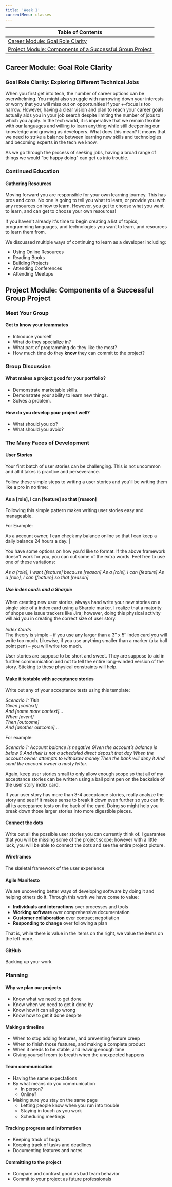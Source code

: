 ```yaml
---
title: 'Week 1'
currentMenu: classes
---
```


| Table of Contents |
|---|
| [Career Module: Goal Role Clarity](#career-module-goal-role-clarity) |
| [Project Module: Components of a Successful Group Project](#project-module-components-of-a-successful-group-project) |

## Career Module: Goal Role Clarity

### Goal Role Clarity: Exploring Different Technical Jobs
When you first get into tech, the number of career options can be overwhelming. You might also struggle with narrowing down your interests or worry that you will miss out on opportunities if your +-focus is too narrow. However, having a clear vision and plan to reach your career goals actually aids you in your job search despite limiting the number of jobs to which you apply. In the tech world, it is imperative that we remain flexible with our languages and willing to learn anything while still deepening our knowledge and growing as developers. What does this mean? It means that we need to strike a balance between learning new skills and technologies and becoming experts in the tech we know.

As we go through the process of seeking jobs, having a broad range of things we would "be happy doing" can get us into trouble.

### Continued Education

#### Gathering Resources
Moving forward you are responsible for your own learning journey. This has pros and cons. No one is going to tell you what to learn, or provide you with any resources on how to learn. However, you get to choose what you want to learn, and can get to choose your own resources!

If you haven't already it's time to begin creating a list of topics, programming languages, and technologies you want to learn, and resources to learn them from.

We discussed multiple ways of continuing to learn as a developer including:
- Using Online Resources
- Reading Books
- Building Projects
- Attending Conferences
- Attending Meetups

## Project Module: Components of a Successful Group Project

### Meet Your Group

#### Get to know your teammates
- Introduce yourself
- What do they specialize in?
- What part of programming do they like the most?
- How much time do they **know** they can commit to the project?

### Group Discussion

#### What makes a project good for your portfolio?
- Demonstrate marketable skills.
- Demonstrate your ability to learn new things.
- Solves a problem.

#### How do you develop your project well?
- What should you do?
- What should you avoid?

### The Many Faces of Development

#### User Stories

Your first batch of user stories can be challenging. This is not uncommon and all it takes is practice and perseverance.

Follow these simple steps to writing a user stories and you'll be writing them like a pro in no time:

#### As a [role], I can [feature] so that [reason]

Following this simple pattern makes writing user stories easy and manageable.

For Example:

As a account owner, I can check my balance online so that I can keep a daily balance 24 hours a day. |

You have some options on how you'd like to format. If the above framework doesn't work for you, you can cut some of the extra words. Feel free to use one of these variations:

*As a [role], I want [feature] because [reason]
As a [role], I can [feature]
As a [role], I can [feature] so that [reason]*

##### Use index cards and a Sharpie

When creating new user stories, always hand write your new stories on a single side of a index card using a Sharpie marker. I realize that a majority of shops use issue trackers like Jira; however, doing this physical activity will aid you in creating the correct size of user story.<br><br>
_Index Cards_<br>
The theory is simple – if you use any larger than a 3″ x 5″ index card you will write too much. Likewise, if you use anything smaller than a marker (aka ball point pen) – you will write too much.

User stories are suppose to be short and sweet. They are suppose to aid in further communication and not to tell the entire long-winded version of the story. Sticking to these physical constraints will help.

#### Make it testable with acceptance stories

Write out any of your acceptance tests using this template:

*Scenario 1: Title<br>
Given [context]<br>
And [some more context]…<br>
When [event]<br>
Then [outcome]<br>
And [another outcome]…<br>*

For example:

*Scenario 1: Account balance is negative
Given the account’s balance is below 0
And their is not a scheduled direct deposit that day
When the account owner attempts to withdraw money
Then the bank will deny it
And send the account owner a nasty letter.*

Again, keep user stories small to only allow enough scope so that all of my acceptance stories can be written using a ball point pen on the backside of the user story index card.

If your user story has more than 3-4 acceptance stories, really analyze the story and see if it makes sense to break it down even further so you can fit all its acceptance tests on the back of the card. Doing so might help you break down those larger stories into more digestible pieces.

#### Connect the dots

Write out all the possible user stories you can currently think of. I guarantee that you will be missing some of the project scope; however with a little luck, you will be able to connect the dots and see the entire project picture.

#### Wireframes
The skeletal framework of the user experience

#### Agile Manifesto
We are uncovering better ways of developing
software by doing it and helping others do it.
Through this work we have come to value:
* **Individuals and interactions** over processes and tools
* **Working software** over comprehensive documentation
* **Customer collaboration** over contract negotiation
* **Responding to change** over following a plan

That is, while there is value in the items on
the right, we value the items on the left more.

#### GitHub
Backing up your work

### Planning

#### Why we plan our projects
- Know what we need to get done
- Know when we need to get it done by
- Know how it can all go wrong
- Know how to get it done despite

#### Making a timeline
- When to stop adding features, and preventing feature creep
- When to finish those features, and making a complete product
- When it needs to be stable, and leaving enough time
- Giving yourself room to breath when the unexpected happens

#### Team communication
- Having the same expectations
- By what means do you communication
  - In person?
  - Online?
- Making sure you stay on the same page
  - Letting people know when you run into trouble
  - Staying in touch as you work
  - Scheduling meetings

#### Tracking progress and information
- Keeping track of bugs
- Keeping track of tasks and deadlines
- Documenting features and notes

#### Committing to the project
- Compare and contrast good vs bad team behavior
- Commit to your project as future professionals
